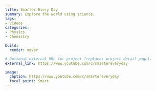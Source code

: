 ```yaml
---
title: Smarter Every Day
summary: Explore the world using science.
tags:
- videos
categories:
- Physics
- Chemistry

build:
  render: never

# Optional external URL for project (replaces project detail page).
external_link: https://www.youtube.com/c/smartereveryday

image:
  caption: https://www.youtube.com/c/smartereveryday
  focal_point: Smart
---
```

